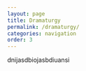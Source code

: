 ```yaml
---
layout: page
title: Dramaturgy
permalink: /dramaturgy/
categories: navigation
order: 3
---
```

dnijasdbiojasbdiuansi
